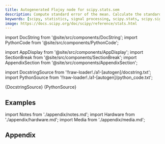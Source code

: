 ```yaml
---
title: Autogenerated Flojoy node for scipy.stats.sem
description: Compute standard error of the mean. Calculate the standard error of the mean (or standard error of measurement) of the values in the input array.
keywords: [scipy, statistics, signal processing, scipy.stats, scipy.signal, scipy.stats.sem]
image: https://docs.scipy.org/doc/scipy/reference/stats.html
---
```


[//]: # (Custom component imports)

import DocString from '@site/src/components/DocString';
import PythonCode from '@site/src/components/PythonCode';

import AppDisplay from '@site/src/components/AppDisplay';
import SectionBreak from '@site/src/components/SectionBreak';
import AppendixSection from '@site/src/components/AppendixSection';

[//]: # (Docstring)

import DocstringSource from '!!raw-loader!./a1-[autogen]/docstring.txt';
import PythonSource from '!!raw-loader!./a1-[autogen]/python_code.txt';


<DocString>{DocstringSource}</DocString>
<PythonCode GLink='SCIPY/stats/SEM/SEM.py'>{PythonSource}</PythonCode>


<SectionBreak />

    

[//]: # (Examples)

## Examples

<AppDisplay 
  GLink='SCIPY/stats/SEM'
  nodeLabel='SEM'>
</AppDisplay>

<SectionBreak />

    

[//]: # (Appendix)

import Notes from './appendix/notes.md';
import Hardware from './appendix/hardware.md';
import Media from './appendix/media.md';

## Appendix

<AppendixSection index={0} folderPath='nodes/SCIPY/stats/SEM/appendix/'><Notes /></AppendixSection>
<AppendixSection index={1} folderPath='nodes/SCIPY/stats/SEM/appendix/'><Hardware /></AppendixSection>
<AppendixSection index={2} folderPath='nodes/SCIPY/stats/SEM/appendix/'><Media /></AppendixSection>


